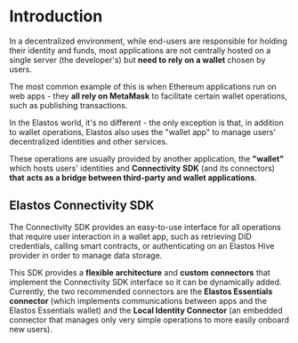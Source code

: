 # Introduction

In a decentralized environment, while end-users are responsible for holding their identity and funds, most applications are not centrally hosted on a single server (the developer's) but **need to rely on a wallet** chosen by users.

The most common example of this is when Ethereum applications run on web apps - they **all rely on MetaMask** to facilitate certain wallet operations, such as publishing transactions.

In the Elastos world, it's no different - the only exception is that, in addition to wallet operations, Elastos also uses the "wallet app" to manage users' decentralized identities and other services.

These operations are usually provided by another application, the **"wallet"** which hosts users' identities and **Connectivity SDK** (and its connectors) **that** **acts as a bridge between third-party and wallet applications**.

## Elastos Connectivity SDK

The Connectivity SDK provides an easy-to-use interface for all operations that require user interaction in a wallet app, such as retrieving DID credentials, calling smart contracts, or authenticating on an Elastos Hive provider in order to manage data storage.

This SDK provides a **flexible architecture** and **custom** **connectors** that implement the Connectivity SDK interface so it can be dynamically added. Currently, the two recommended connectors are the **Elastos Essentials connector** (which implements communications between apps and the Elastos Essentials wallet) and the **Local Identity Connector** (an embedded connector that manages only very simple operations to more easily onboard new users).
